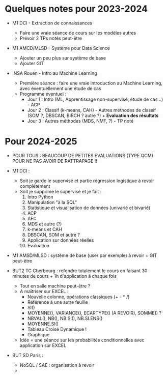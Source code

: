 # Quelques notes pour 2023-2024

- M1 DCI - Extraction de connaissances
    - Faire une vraie séance de cours sur les modèles autres
    - Prévoir 2 TPs notés peut-être

- M1 AMCD/MLSD - Système pour Data Science
    - Ajouter un peu plus sur système de base
    - Ajouter GIT

- INSA Rouen - Intro au Machine Learning
    - Première séance : faire une vraie introduction au Machine Learning, avec éventuellement une étude de cas
    - Programme éventuel :
        - Jour 1 : Intro (ML, Apprentissage non-supervisé, étude de cas...) - ACP
        - Jour 2 : Classif (k-means, CAH) - Autres méthodes de classif (SOM ?, DBSCAN, BIRCH ? autre ?) + **Evaluation des résultats**
        - Jour 3 : Autres méthodes (MDS, NMF, ?) - TP noté


# Pour 2024-2025

- POUR TOUS : BEAUCOUP DE PETITES EVALUATIONS (TYPE QCM) POUR NE PAS AVOIR DE RATTRAPAGE !!

- M1 DCI : 
    - Soit je garde le supervisé et partie régression logistique à revoir complètement
    - Soit je supprime le supervisé et je fait :
        1. Intro Python
        2. Manipulation "à la SQL"
        3. Statistique et visualisation de données (univarié et bivarié)
        4. ACP
        5. AFC
        6. MDS et autre (?)
        7. k-means et CAH
        8. DBSCAN, SOM et autre ?
        9. Application sur données réelles
        10. Evaluation
- M1 AMSD/MLSD : système de base (user par exemple) à revoir + GIT peut-être
- BUT2 TC Cherbourg : refondre totalement le cours en faisant 30 minutes de cours + 1h d'application à chaque fois
    - Tout en salle machine peut-être ?
    - A maîtriser sur EXCEL :
        - Nouvelle colonne, opérations classiques (+ - * /)
        - Référence à une autre feuille
        - SI()
        - MOYENNE(), VARIANCE(), ECARTYPE() (A REVOIR), SOMME() ?
        - NBVAL(), NB(), NB.SI(), NB.SI.ENS()
        - MOYENNE.SI()
        - Tableau Croisé Dynamique !
        - Graphique
    - Idée = une séance sur les probabilités conditionnelles avec application sur EXCEL
- BUT SD Paris :
    - NoSQL / SAE : organisation à revoir
    - 